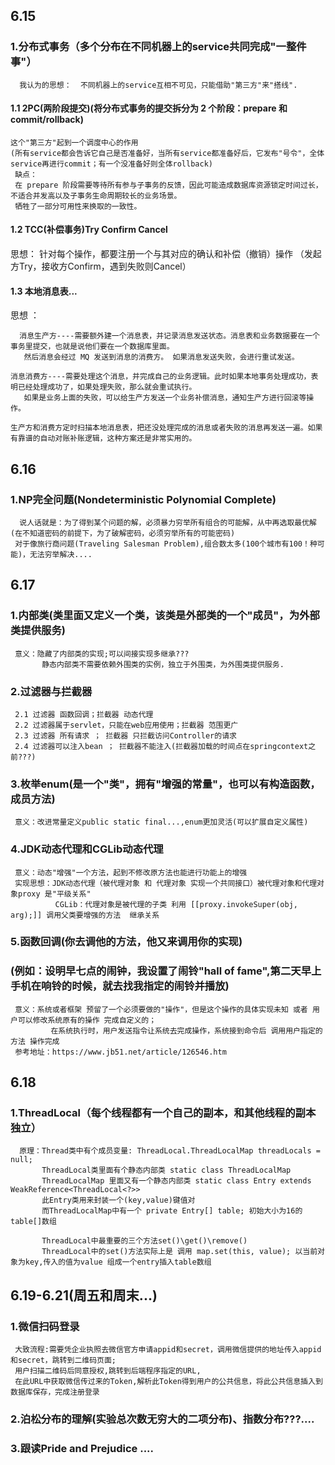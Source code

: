 
## 6.15

### 1.分布式事务（多个分布在不同机器上的service共同完成"一整件事"）
      我认为的思想：  不同机器上的service互相不可见，只能借助"第三方"来"搭线".
       
#### 1.1 2PC(两阶段提交)(将分布式事务的提交拆分为 2 个阶段：prepare 和 commit/rollback)
    这个"第三方"起到一个调度中心的作用
    (所有service都会告诉它自己是否准备好，当所有service都准备好后，它发布"号令"，全体service再进行commit；有一个没准备好则全体rollback)
     缺点：
     在 prepare 阶段需要等待所有参与子事务的反馈，因此可能造成数据库资源锁定时间过长，不适合并发高以及子事务生命周期较长的业务场景。
     牺牲了一部分可用性来换取的一致性。
     
#### 1.2 TCC(补偿事务)Try Confirm Cancel 
   思想：    针对每个操作，都要注册一个与其对应的确认和补偿（撤销）操作  （发起方Try，接收方Confirm，遇到失败则Cancel）
   
#### 1.3 本地消息表...
  思想 ：
  
      消息生产方----需要额外建一个消息表，并记录消息发送状态。消息表和业务数据要在一个事务里提交，也就是说他们要在一个数据库里面。
       然后消息会经过 MQ 发送到消息的消费方。 如果消息发送失败，会进行重试发送。
         
    消息消费方----需要处理这个消息，并完成自己的业务逻辑。此时如果本地事务处理成功，表明已经处理成功了，如果处理失败，那么就会重试执行。
       如果是业务上面的失败，可以给生产方发送一个业务补偿消息，通知生产方进行回滚等操作。

    生产方和消费方定时扫描本地消息表，把还没处理完成的消息或者失败的消息再发送一遍。如果有靠谱的自动对账补账逻辑，这种方案还是非常实用的。


## 6.16

### 1.NP完全问题(Nondeterministic Polynomial Complete)
      说人话就是：为了得到某个问题的解，必须暴力穷举所有组合的可能解，从中再选取最优解(在不知道密码的前提下，为了破解密码，必须穷举所有的可能密码)
     对于像旅行商问题(Traveling Salesman Problem),组合数太多(100个城市有100！种可能)，无法穷举解决....

## 6.17
### 1.内部类(类里面又定义一个类，该类是外部类的一个"成员"，为外部类提供服务)
     意义：隐藏了内部类的实现;可以间接实现多继承???
           静态内部类不需要依赖外围类的实例，独立于外围类，为外围类提供服务.
### 2.过滤器与拦截器
     2.1 过滤器 函数回调；拦截器 动态代理
     2.2 过滤器属于servlet，只能在web应用使用；拦截器 范围更广
     2.3 过滤器 所有请求 ； 拦截器 只拦截访问Controller的请求
     2.4 过滤器可以注入bean ； 拦截器不能注入(拦截器加载的时间点在springcontext之前???)
### 3.枚举enum(是一个"类"，拥有"增强的常量"，也可以有构造函数，成员方法)
     意义：改进常量定义public static final...,enum更加灵活(可以扩展自定义属性)
### 4.JDK动态代理和CGLib动态代理
     意义：动态"增强"一个方法，起到不修改原方法也能进行功能上的增强
     实现思想：JDK动态代理（被代理对象 和 代理对象 实现一个共同接口）被代理对象和代理对象proxy 是"平级关系"
              CGLib：代理对象是被代理的子类 利用 [[proxy.invokeSuper(obj, arg);]] 调用父类要增强的方法  继承关系 
              
### 5.函数回调(你去调他的方法，他又来调用你的实现)
### (例如：设明早七点的闹钟，我设置了闹铃"hall of fame",第二天早上手机在响铃的时候，就去找我指定的闹铃并播放)
     意义：系统或者框架 预留了一个必须要做的"操作"，但是这个操作的具体实现未知 或者 用户可以修改系统原有的操作 完成自定义的；
             在系统执行时，用户发送指令让系统去完成操作，系统接到命令后 调用用户指定的方法 操作完成 
     参考地址：https://www.jb51.net/article/126546.htm

## 6.18
### 1.ThreadLocal（每个线程都有一个自己的副本，和其他线程的副本独立）
      原理：Thread类中有个成员变量: ThreadLocal.ThreadLocalMap threadLocals = null;
           ThreadLocal类里面有个静态内部类 static class ThreadLocalMap 
           ThreadLocalMap 里面又有一个静态内部类 static class Entry extends WeakReference<ThreadLocal<?>>
           此Entry类用来封装一个(key,value)键值对
           而ThreadLocalMap中有一个 private Entry[] table; 初始大小为16的table[]数组
           
           ThreadLocal中最重要的三个方法set()\get()\remove()
           ThreadLocal中的set()方法实际上是 调用 map.set(this, value); 以当前对象为key,传入的值为value 组成一个entry插入table数组
## 6.19-6.21(周五和周末...)
### 1.微信扫码登录
     大致流程:需要凭企业执照去微信官方申请appid和secret，调用微信提供的地址传入appid和secret，跳转到二维码页面;
     用户扫描二维码后同意授权,跳转到后端程序指定的URL,
     在此URL中获取微信传过来的Token,解析此Token得到用户的公共信息，将此公共信息插入到数据库保存，完成注册登录
### 2.泊松分布的理解(实验总次数无穷大的二项分布)、指数分布???....
### 3.跟读Pride and Prejudice ....   
